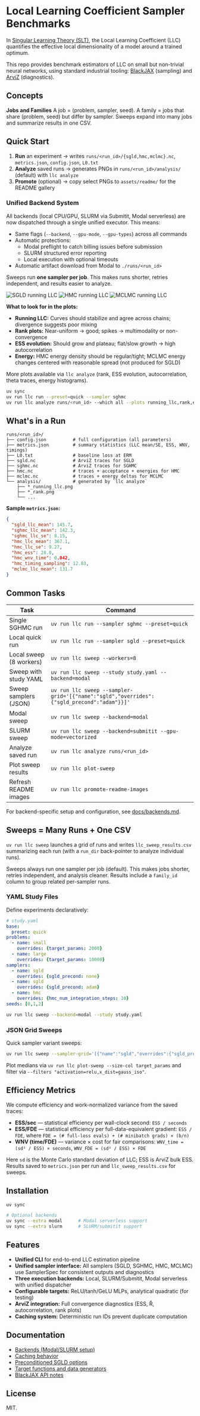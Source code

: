 # Local Learning Coefficient Sampler Benchmarks

In [Singular Learning Theory (SLT)](https://singularlearningtheory.com), the Local Learning Coefficient (LLC) quantifies the effective local dimensionality of a model around a trained optimum.

This repo provides benchmark estimators of LLC on small but non-trivial neural networks, using standard industrial tooling: [BlackJAX](https://github.com/blackjax-devs/blackjax/tree/1.2.5) (sampling) and [ArviZ](https://python.arviz.org/) (diagnostics).

## Concepts

**Jobs and Families**
A job = (problem, sampler, seed).
A family = jobs that share (problem, seed) but differ by sampler.
Sweeps expand into many jobs and summarize results in one CSV.

## Quick Start

1. **Run** an experiment → writes `runs/<run_id>/{sgld,hmc,mclmc}.nc`, `metrics.json`, `config.json`, `L0.txt`
2. **Analyze** saved runs → generates PNGs in `runs/<run_id>/analysis/` (default) with `llc analyze`
3. **Promote** (optional) → copy select PNGs to `assets/readme/` for the README gallery

### Unified Backend System

All backends (local CPU/GPU, SLURM via Submitit, Modal serverless) are now dispatched through a single unified executor. This means:

- Same flags (`--backend`, `--gpu-mode`, `--gpu-types`) across all commands
- Automatic protections:
  - Modal preflight to catch billing issues before submission
  - SLURM structured error reporting
  - Local execution with optional timeouts
- Automatic artifact download from Modal to `./runs/<run_id>`

Sweeps run **one sampler per job**. This makes runs shorter, retries independent, and results easier to analyze.


![SGLD running LLC](assets/readme/sgld_llc_running.png)
![HMC running LLC](assets/readme/hmc_llc_running.png)
![MCLMC running LLC](assets/readme/mclmc_llc_running.png)


**What to look for in the plots:**

- **Running LLC:** Curves should stabilize and agree across chains; divergence suggests poor mixing
- **Rank plots:** Near-uniform → good; spikes → multimodality or non-convergence
- **ESS evolution:** Should grow and plateau; flat/slow growth → high autocorrelation
- **Energy:** HMC energy density should be regular/tight; MCLMC energy changes centered with reasonable spread (not produced for SGLD)

More plots available via `llc analyze` (rank, ESS evolution, autocorrelation, theta traces, energy histograms).

```bash
uv sync
uv run llc run --preset=quick --sampler sghmc
uv run llc analyze runs/<run_id> --which all --plots running_llc,rank,ess_evolution,autocorr,energy,theta
```

## What's in a Run

```text
runs/<run_id>/
├── config.json          # full configuration (all parameters)
├── metrics.json         # summary statistics (LLC mean/SE, ESS, WNV, timings)
├── L0.txt               # baseline loss at ERM
├── sgld.nc              # ArviZ traces for SGLD
├── sghmc.nc             # ArviZ traces for SGHMC
├── hmc.nc               # traces + acceptance + energies for HMC
├── mclmc.nc             # traces + energy deltas for MCLMC
└── analysis/            # generated by `llc analyze`
    ├── *_running_llc.png
    ├── *_rank.png
    └── ...
```

**Sample `metrics.json`:**
```json
{
  "sgld_llc_mean": 145.7,
  "sghmc_llc_mean": 142.3,
  "sghmc_llc_se": 8.15,
  "hmc_llc_mean": 367.1,
  "hmc_llc_se": 9.27,
  "hmc_ess": 28.0,
  "hmc_wnv_time": 0.042,
  "hmc_timing_sampling": 12.83,
  "mclmc_llc_mean": 131.7
}
```

## Common Tasks

| Task | Command |
|------|---------|
| Single SGHMC run | `uv run llc run --sampler sghmc --preset=quick` |
| Local quick run | `uv run llc run --sampler sgld --preset=quick` |
| Local sweep (8 workers) | `uv run llc sweep --workers=8` |
| Sweep with study YAML | `uv run llc sweep --study study.yaml --backend=modal` |
| Sweep samplers (JSON) | `uv run llc sweep --sampler-grid='[{"name":"sgld","overrides":{"sgld_precond":"adam"}}]'` |
| Modal sweep | `uv run llc sweep --backend=modal` |
| SLURM sweep | `uv run llc sweep --backend=submitit --gpu-mode=vectorized` |
| Analyze saved run | `uv run llc analyze runs/<run_id>` |
| Plot sweep results | `uv run llc plot-sweep` |
| Refresh README images | `uv run llc promote-readme-images` |

For backend-specific setup and configuration, see [docs/backends.md](docs/backends.md).

## Sweeps = Many Runs + One CSV

`uv run llc sweep` launches a grid of runs and writes `llc_sweep_results.csv` summarizing each run (with a `run_dir` back-pointer to analyze individual runs).

Sweeps always run one sampler per job (default). This makes jobs shorter, retries independent, and analysis cleaner. Results include a `family_id` column to group related per-sampler runs.

### YAML Study Files

Define experiments declaratively:

```yaml
# study.yaml
base:
  preset: quick
problems:
  - name: small
    overrides: {target_params: 2000}
  - name: large
    overrides: {target_params: 10000}
samplers:
  - name: sgld
    overrides: {sgld_precond: none}
  - name: sgld
    overrides: {sgld_precond: adam}
  - name: hmc
    overrides: {hmc_num_integration_steps: 10}
seeds: [0,1,2]
```

```bash
uv run llc sweep --backend=modal --study study.yaml
```

### JSON Grid Sweeps

Quick sampler variant sweeps:

```bash
uv run llc sweep --sampler-grid='[{"name":"sgld","overrides":{"sgld_precond":"adam"}}]'
```

Plot medians via `uv run llc plot-sweep --size-col target_params` and filter via `--filters "activation=relu,x_dist=gauss_iso"`.

## Efficiency Metrics

We compute efficiency and work-normalized variance from the saved traces:

- **ESS/sec** — statistical efficiency per wall-clock second: `ESS / seconds`
- **ESS/FDE** — statistical efficiency per full-data-equivalent gradient: `ESS / FDE`, where `FDE = (# full-loss evals) + (# minibatch grads) × (b/n)`
- **WNV (time/FDE)** — variance × cost for fair comparisons: `WNV_time = (sd² / ESS) × seconds`, `WNV_FDE = (sd² / ESS) × FDE`

Here `sd` is the Monte Carlo standard deviation of LLC; ESS is ArviZ bulk ESS. Results saved to `metrics.json` per run and `llc_sweep_results.csv` for sweeps.

## Installation

```bash
uv sync

# Optional backends
uv sync --extra modal      # Modal serverless support
uv sync --extra slurm      # SLURM/submitit support
```

## Features

- **Unified CLI** for end-to-end LLC estimation pipeline
- **Unified sampler interface:** All samplers (SGLD, SGHMC, HMC, MCLMC) use SamplerSpec for consistent outputs and diagnostics
- **Three execution backends:** Local, SLURM/Submitit, Modal serverless with unified dispatcher
- **Configurable targets:** ReLU/tanh/GeLU MLPs, analytical quadratic (for testing)
- **ArviZ integration:** Full convergence diagnostics (ESS, R̂, autocorrelation, rank plots)
- **Caching system:** Deterministic run IDs prevent duplicate computation

## Documentation

- [Backends (Modal/SLURM setup)](docs/backends.md)
- [Caching behavior](docs/caching.md)
- [Preconditioned SGLD options](docs/sgld-precond.md)
- [Target functions and data generators](docs/targets.md)
- [BlackJAX API notes](docs/blackjax.md)

## License

MIT.